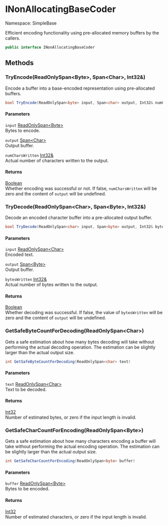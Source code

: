# INonAllocatingBaseCoder

Namespace: SimpleBase

Efficient encoding functionality using pre-allocated memory buffers by the callers.

```csharp
public interface INonAllocatingBaseCoder
```

## Methods

### **TryEncode(ReadOnlySpan&lt;Byte&gt;, Span&lt;Char&gt;, Int32&)**

Encode a buffer into a base-encoded representation using pre-allocated buffers.

```csharp
bool TryEncode(ReadOnlySpan<byte> input, Span<char> output, Int32& numCharsWritten)
```

#### Parameters

`input` [ReadOnlySpan&lt;Byte&gt;](https://docs.microsoft.com/en-us/dotnet/api/system.readonlyspan-1)<br>
Bytes to encode.

`output` [Span&lt;Char&gt;](https://docs.microsoft.com/en-us/dotnet/api/system.span-1)<br>
Output buffer.

`numCharsWritten` [Int32&](https://docs.microsoft.com/en-us/dotnet/api/system.int32&)<br>
Actual number of characters written to the output.

#### Returns

[Boolean](https://docs.microsoft.com/en-us/dotnet/api/system.boolean)<br>
Whether encoding was successful or not. If false, `numCharsWritten`
 will be zero and the content of `output` will be undefined.

### **TryDecode(ReadOnlySpan&lt;Char&gt;, Span&lt;Byte&gt;, Int32&)**

Decode an encoded character buffer into a pre-allocated output buffer.

```csharp
bool TryDecode(ReadOnlySpan<char> input, Span<byte> output, Int32& bytesWritten)
```

#### Parameters

`input` [ReadOnlySpan&lt;Char&gt;](https://docs.microsoft.com/en-us/dotnet/api/system.readonlyspan-1)<br>
Encoded text.

`output` [Span&lt;Byte&gt;](https://docs.microsoft.com/en-us/dotnet/api/system.span-1)<br>
Output buffer.

`bytesWritten` [Int32&](https://docs.microsoft.com/en-us/dotnet/api/system.int32&)<br>
Actual number of bytes written to the output.

#### Returns

[Boolean](https://docs.microsoft.com/en-us/dotnet/api/system.boolean)<br>
Whether decoding was successful. If false, the value of `bytesWritten`
 will be zero and the content of `output` will be undefined.

### **GetSafeByteCountForDecoding(ReadOnlySpan&lt;Char&gt;)**

Gets a safe estimation about how many bytes decoding will take without performing
 the actual decoding operation. The estimation can be slightly larger than the actual
 output size.

```csharp
int GetSafeByteCountForDecoding(ReadOnlySpan<char> text)
```

#### Parameters

`text` [ReadOnlySpan&lt;Char&gt;](https://docs.microsoft.com/en-us/dotnet/api/system.readonlyspan-1)<br>
Text to be decoded.

#### Returns

[Int32](https://docs.microsoft.com/en-us/dotnet/api/system.int32)<br>
Number of estimated bytes, or zero if the input length is invalid.

### **GetSafeCharCountForEncoding(ReadOnlySpan&lt;Byte&gt;)**

Gets a safe estimation about how many characters encoding a buffer will take without
 performing the actual encoding operation. The estimation can be slightly larger than the
 actual output size.

```csharp
int GetSafeCharCountForEncoding(ReadOnlySpan<byte> buffer)
```

#### Parameters

`buffer` [ReadOnlySpan&lt;Byte&gt;](https://docs.microsoft.com/en-us/dotnet/api/system.readonlyspan-1)<br>
Bytes to be encoded.

#### Returns

[Int32](https://docs.microsoft.com/en-us/dotnet/api/system.int32)<br>
Number of estimated characters, or zero if the input length is invalid.
